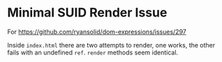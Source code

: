 # Minimal SUID Render Issue

For <https://github.com/ryansolid/dom-expressions/issues/297>

Inside `index.html` there are two attempts to render, one works, the other fails
with an undefined `ref`. `render` methods seem identical.
